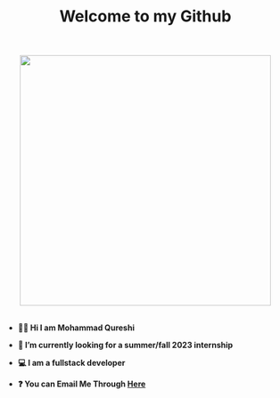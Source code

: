 <h1 align="center"><b>Welcome to my Github </h1>
  <br/>  
    <br/>  

<div align="center">

<img src="https://github-readme-stats.vercel.app/api?username=ms-q-14&count_private=true&theme=chartreuse-dark&show_icons=true" width="450"/>

  
</div>

  <br/>  
  
- 👋🏻 Hi I am Mohammad Qureshi 

- 🔭 I’m currently looking for a summer/fall 2023 internship
  
- 💻 I am a fullstack developer 
  
- ❓ You can Email Me Through [Here](mohammad.s.qureshi14@gmail.com)







